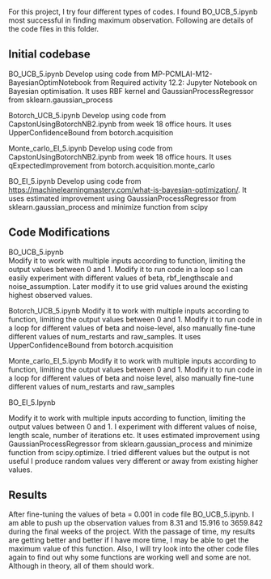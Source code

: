 For this project, I try four different types of codes. I found BO_UCB_5.ipynb most successful in finding maximum observation. Following are details of the code files in this folder. 
 

## Initial codebase 

BO_UCB_5.ipynb Develop using code from MP-PCMLAI-M12-BayesianOptimNotebook from Required activity 12.2: Jupyter Notebook on Bayesian optimisation. It uses RBF kernel and GaussianProcessRegressor from sklearn.gaussian_process 

Botorch_UCB_5.ipynb  Develop using code from CapstonUsingBotorchNB2.ipynb from week 18 office hours. It uses UpperConfidenceBound from botorch.acquisition 

Monte_carlo_EI_5.ipynb Develop using code from CapstonUsingBotorchNB2.ipynb from week 18 office hours. It uses  qExpectedImprovement from botorch.acquisition.monte_carlo 

BO_EI_5.ipynb Develop using code from https://machinelearningmastery.com/what-is-bayesian-optimization/. It uses estimated improvement using GaussianProcessRegressor from sklearn.gaussian_process and minimize function from scipy 

 

## Code Modifications 

BO_UCB_5.ipynb  
Modify it to work with multiple inputs according to function, limiting the output values between 0 and 1. Modify it to run code in a loop so I can easily experiment with different values of beta, rbf_lengthscale and noise_assumption.  Later modify it to use grid values around the existing highest observed values. 

Botorch_UCB_5.ipynb 
Modify it to work with multiple inputs according to function, limiting the output values between 0 and 1. Modify it to run code in a loop for different values of beta and noise-level, also manually fine-tune different values of num_restarts and raw_samples. It uses UpperConfidenceBound from botorch.acquisition 

Monte_carlo_EI_5.ipynb 
Modify it to work with multiple inputs according to function, limiting the output values between 0 and 1. Modify it to run code in a loop for different values of beta and noise level, also manually fine-tune different values of num_restarts and raw_samples 

BO_EI_5.Ipynb 

Modify it to work with multiple inputs according to function, limiting the output values between 0 and 1. I experiment with different values of noise, length scale, number of iterations etc. It uses estimated improvement using GaussianProcessRegressor from sklearn.gaussian_process and minimize function from scipy.optimize. I tried different values but the output is not useful I produce random values very different or away from existing higher values. 
 
## Results 
After fine-tuning the values of beta = 0.001 in code file BO_UCB_5.ipynb. I am able to push up the observation values from 8.31 and 15.916 to 3659.842 during the final weeks of the project. With the passage of time, my results are getting better and better if I have more time, I may be able to get the maximum value of this function. Also, I will try look into the other code files again to find out why some functions are working well and some are not. Although in theory, all of them should work. 
 
 
